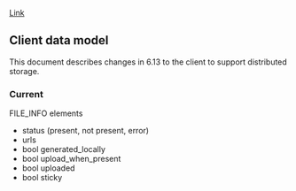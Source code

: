 [Link](https://github.com/BOINC/boinc/wiki/SoftwareDevelopment)


## Client data model
This document describes changes in 6.13 to the client to support distributed storage.

### Current
FILE_INFO elements

 - status (present, not present, error)
 - urls
 - bool generated_locally
 - bool upload_when_present
 - bool uploaded
 - bool sticky
